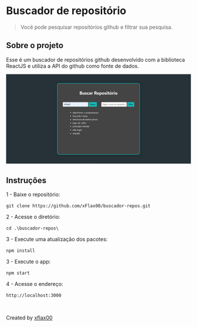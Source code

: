 # Buscador de repositório
> Você pode pesquisar repositórios github e filtrar sua pesquisa.

## Sobre o projeto
Esse é um buscador de repositórios github desenvolvido com a biblioteca ReactJS e utiliza a API do github como fonte de dados.

<img src="./src/assets/project.PNG" alt="screen"> 

## Instruções

1 - Baixe o repositório:
```
git clone https://github.com/xFlax00/buscador-repos.git
```
2 - Acesse o diretório:
```
cd .\buscador-repos\
```

3 - Execute uma atualização dos pacotes:
```
npm install
```

3 - Execute o app:
```
npm start
```

4 - Acesse o endereço:
```
http://localhost:3000
```

<br>

Created by [xflax00](https://github.comx/xflax00)